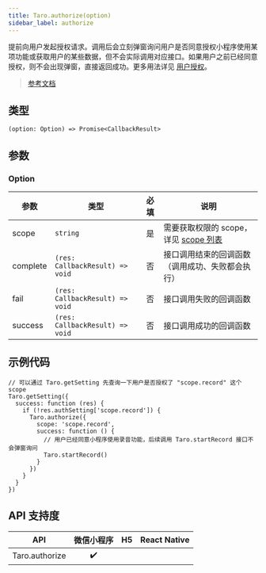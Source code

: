 ```yaml
---
title: Taro.authorize(option)
sidebar_label: authorize
---
```


提前向用户发起授权请求。调用后会立刻弹窗询问用户是否同意授权小程序使用某项功能或获取用户的某些数据，但不会实际调用对应接口。如果用户之前已经同意授权，则不会出现弹窗，直接返回成功。更多用法详见 [用户授权](https://developers.weixin.qq.com/miniprogram/dev/framework/open-ability/authorize.html)。

> [参考文档](https://developers.weixin.qq.com/miniprogram/dev/api/open-api/authorize/wx.authorize.html)

## 类型

```tsx
(option: Option) => Promise<CallbackResult>
```

## 参数

### Option

<table>
  <thead>
    <tr>
      <th>参数</th>
      <th>类型</th>
      <th style="text-align:center">必填</th>
      <th>说明</th>
    </tr>
  </thead>
  <tbody>
    <tr>
      <td>scope</td>
      <td><code>string</code></td>
      <td style="text-align:center">是</td>
      <td>需要获取权限的 scope，详见 <a href="(authorize#scope-%E5%88%97%E8%A1%A8)">scope 列表</a></td>
    </tr>
    <tr>
      <td>complete</td>
      <td><code>(res: CallbackResult) =&gt; void</code></td>
      <td style="text-align:center">否</td>
      <td>接口调用结束的回调函数（调用成功、失败都会执行）</td>
    </tr>
    <tr>
      <td>fail</td>
      <td><code>(res: CallbackResult) =&gt; void</code></td>
      <td style="text-align:center">否</td>
      <td>接口调用失败的回调函数</td>
    </tr>
    <tr>
      <td>success</td>
      <td><code>(res: CallbackResult) =&gt; void</code></td>
      <td style="text-align:center">否</td>
      <td>接口调用成功的回调函数</td>
    </tr>
  </tbody>
</table>

## 示例代码

```tsx
// 可以通过 Taro.getSetting 先查询一下用户是否授权了 "scope.record" 这个 scope
Taro.getSetting({
  success: function (res) {
    if (!res.authSetting['scope.record']) {
      Taro.authorize({
        scope: 'scope.record',
        success: function () {
          // 用户已经同意小程序使用录音功能，后续调用 Taro.startRecord 接口不会弹窗询问
          Taro.startRecord()
        }
      })
    }
  }
})
```

## API 支持度

| API | 微信小程序 | H5 | React Native |
| :---: | :---: | :---: | :---: |
| Taro.authorize | ✔️ |  |  |
